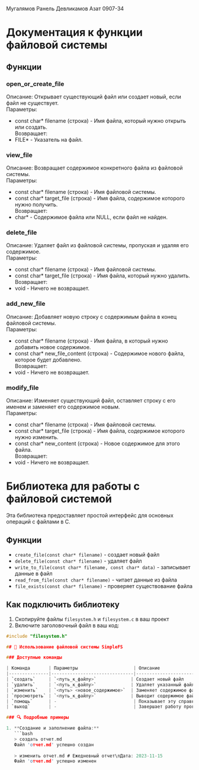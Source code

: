 Мугалямов Ранель Девликамов Азат 0907-34
# Документация к функции файловой системы

## Функции

### open_or_create_file
Описание: Открывает существующий файл или создает новый, если файл не существует.  
Параметры:  
- const char* filename (строка) - Имя файла, который нужно открыть или создать.  
Возвращает:  
- FILE* - Указатель на файл.

### view_file
Описание: Возвращает содержимое конкретного файла из файловой системы.  
Параметры:  
- const char* filename (строка) - Имя файловой системы.  
- const char* target_file (строка) - Имя файла, содержимое которого нужно получить.  
Возвращает:  
- char* - Содержимое файла или NULL, если файл не найден.

### delete_file
Описание: Удаляет файл из файловой системы, пропуская и удаляя его содержимое.  
Параметры:  
- const char* filename (строка) - Имя файловой системы.  
- const char* target_file (строка) - Имя файла, который нужно удалить.  
Возвращает:  
- void - Ничего не возвращает.

### add_new_file
Описание: Добавляет новую строку с содержимым файла в конец файловой системы.  
Параметры:  
- const char* filename (строка) - Имя файла, в который нужно добавить новое содержимое.  
- const char* new_file_content (строка) - Содержимое нового файла, которое будет добавлено.  
Возвращает:  
- void - Ничего не возвращает.

### modify_file
Описание: Изменяет существующий файл, оставляет строку с его именем и заменяет его содержимое новым.  
Параметры:  
- const char* filename (строка) - Имя файловой системы.  
- const char* target_file (строка) - Имя файла, содержимое которого нужно изменить.  
- const char* new_content (строка) - Новое содержимое для этого файла.  
Возвращает:  
- void - Ничего не возвращает.

# Библиотека для работы с файловой системой

Эта библиотека предоставляет простой интерфейс для основных операций с файлами в C.

## Функции

- `create_file(const char* filename)` - создает новый файл
- `delete_file(const char* filename)` - удаляет файл
- `write_to_file(const char* filename, const char* data)` - записывает данные в файл
- `read_from_file(const char* filename)` - читает данные из файла
- `file_exists(const char* filename)` - проверяет существование файла

## Как подключить библиотеку

1. Скопируйте файлы `filesystem.h` и `filesystem.c` в ваш проект
2. Включите заголовочный файл в ваш код:

```c
#include "filesystem.h"

## 🚀 Использование файловой системы SimpleFS

### Доступные команды

| Команда       | Параметры                     | Описание                          | Пример использования          |
|---------------|-------------------------------|-----------------------------------|--------------------------------|
| `создать`     | `<путь_к_файлу>`             | Создает новый файл               | `создать документы/заметка.txt` |
| `удалить`     | `<путь_к_файлу>`             | Удаляет указанный файл           | `удалить временные/файл.tmp`   |
| `изменить`    | `<путь> <новое_содержимое>`  | Заменяет содержимое файла        | `изменить config.txt param=value` |
| `просмотреть` | `<путь_к_файлу>`             | Выводит содержимое файла         | `просмотреть README.md`        |
| `помощь`      | -                             | Показывает эту справку           | `помощь`                       |
| `выход`       | -                             | Завершает работу программы       | `выход`                        |

### 🔍 Подробные примеры

1. **Создание и заполнение файла:**
   ```bash
   > создать отчет.md
   Файл 'отчет.md' успешно создан
   
   > изменить отчет.md # Ежедневный отчет\nДата: 2023-11-15
   Файл 'отчет.md' успешно изменен
